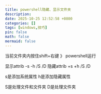 ```yaml
---
title: powershell隐藏、显示文件夹
description: 
date: 2025-10-25 12:52:58 +0800
categories: []
tags: [windows,技巧]
pin: false
math: false
mermaid: false
---
```

当前文件夹内按住shift+右键  》 powershell运行

显示attrib -s -h /S /D
隐藏attrib +s +h /S /D

s是添加系统属性
h是添加隐藏属性

S是处理文件和文件夹
D是处理文件夹